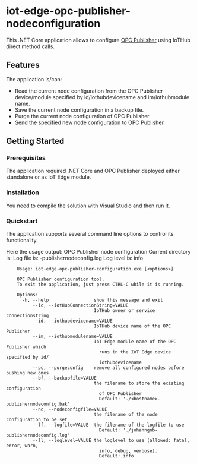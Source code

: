 # iot-edge-opc-publisher-nodeconfiguration

This .NET Core application allows to configure [OPC Publisher](https://github.com/Azure/iot-edge-opc-publisher) using IoTHub direct method calls.


## Features

The application is/can:
* Read the current node configuration from the OPC Publisher device/module specified by id/iothubdevicename and im/iothubmodule name.
* Save the current node configuration in a backup file.
* Purge the current node configuration of OPC Publisher.
* Send the specified new node configuration to OPC Publisher.


## Getting Started

### Prerequisites

The application required .NET Core and OPC Publisher deployed either standalone or as IoT Edge module.

### Installation

You need to compile the solution with Visual Studio and then run it.

### Quickstart

The application supports several command line options to control its functionality. 

Here the usage output:
        OPC Publisher node configuration
        Current directory is: <current directory>
        Log file is: <hstname>-publishernodeconfig.log
        Log level is: info
        
        Usage: iot-edge-opc-publisher-configuration.exe [<options>]
        
        OPC Publisher configuration tool.
        To exit the application, just press CTRL-C while it is running.
        
        Options:
          -h, --help                 show this message and exit
              --ic, --iotHubConnectionString=VALUE
                                     IoTHub owner or service connectionstring
              --id, --iothubdevicename=VALUE
                                     IoTHub device name of the OPC Publisher
              --im, --iothubmodulename=VALUE
                                     IoT Edge module name of the OPC Publisher which
                                       runs in the IoT Edge device specified by id/
                                       iothubdevicename
              --pc, --purgeconfig    remove all configured nodes before pushing new ones
              --bf, --backupfile=VALUE
                                     the filename to store the existing configuration
                                       of OPC Publisher
                                       Default: './<hostname>-publishernodeconfig.bak'
              --nc, --nodeconfigfile=VALUE
                                     the filename of the node configuration to be set
              --lf, --logfile=VALUE  the filename of the logfile to use
                                       Default: './johanngnb-publishernodeconfig.log'
              --ll, --loglevel=VALUE the loglevel to use (allowed: fatal, error, warn,
                                       info, debug, verbose).
                                       Default: info

